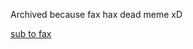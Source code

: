 Archived because fax hax dead meme xD

[sub to fax](https://www.youtube.com/channel/UCbPlJuNaNpJoJVuWcro--oA)
